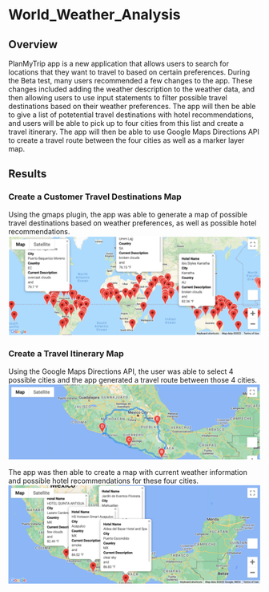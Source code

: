 # World_Weather_Analysis
## Overview
  PlanMyTrip app is a new application that allows users to search for locations that they want to travel to based on certain preferences. During the Beta test, many users recommended a few changes to the app. These changes included adding the weather description to the weather data, and then allowing users to use input statements to filter possible travel destinations based on their weather preferences. The app will then be able to give a list of potetential travel destinations with hotel recommendations, and users will be able to pick up to four cities from this list and create a travel itinerary. The app will then be able to use Google Maps Directions API to create a travel route between the four cities as well as a marker layer map. 
## Results
### Create a Customer Travel Destinations Map
  Using the gmaps plugin, the app was able to generate a map of possible travel destinations based on weather preferences, as well as possible hotel recommendations. 
  ![This is an image](https://github.com/dsilvaggio/World_Weather_Analysis/blob/main/Vacation_Search/WeatherPy_vacation_map.png)
  
### Create a Travel Itinerary Map
  Using the Google Maps Directions API, the user was able to select 4 possible cities and the app generated a travel route between those 4 cities. 
![This is an image](https://github.com/dsilvaggio/World_Weather_Analysis/blob/main/Vacation_Itinerary/WeatherPy_travel_map.png)

The app was then able to create a map with current weather information and possible hotel recommendations for these four cities. 
![This is an image](https://github.com/dsilvaggio/World_Weather_Analysis/blob/main/Vacation_Itinerary/WeatherPy_travel_map_markers.png)
